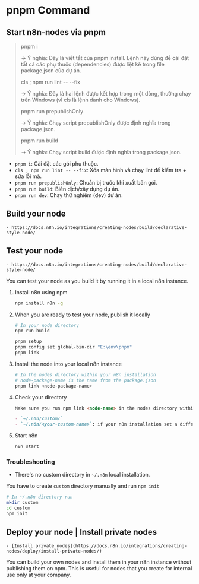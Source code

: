 # pnpm Command

## Start n8n-nodes via pnpm

> pnpm i
>
> -> Ý nghĩa: Đây là viết tắt của pnpm install. Lệnh này dùng để cài đặt tất cả các phụ thuộc (dependencies) được liệt kê trong file package.json của dự án.
>
> cls ; npm run lint -- --fix
>
> -> Ý nghĩa: Đây là hai lệnh được kết hợp trong một dòng, thường chạy trên Windows (vì cls là lệnh dành cho Windows).
>
> pnpm run prepublishOnly
>
> -> Ý nghĩa: Chạy script prepublishOnly được định nghĩa trong package.json.
>
> pnpm run build
>
> -> Ý nghĩa: Chạy script build được định nghĩa trong package.json.

- `pnpm i`: Cài đặt các gói phụ thuộc.
- `cls ; npm run lint -- --fix`: Xóa màn hình và chạy lint để kiểm tra + sửa lỗi mã.
- `pnpm run prepublishOnly`: Chuẩn bị trước khi xuất bản gói.
- `pnpm run build`: Biên dịch/xây dựng dự án.
- `pnpm run dev`: Chạy thử nghiệm (dev) dự án.

## Build your node

    - https://docs.n8n.io/integrations/creating-nodes/build/declarative-style-node/

## Test your node

    - https://docs.n8n.io/integrations/creating-nodes/build/declarative-style-node/

You can test your node as you build it by running it in a local n8n instance.

1. Install n8n using npm

   ```bash
   npm install n8n -g
   ```

2. When you are ready to test your node, publish it locally

   ```bash
   # In your node directory
   npm run build

   pnpm setup
   pnpm config set global-bin-dir "E:\env\pnpm"
   pnpm link
   ```

3. Install the node into your local n8n instance
   ```bash
   # In the nodes directory within your n8n installation
   # node-package-name is the name from the package.json
   pnpm link <node-package-name>
   ```
4. Check your directory

   ```markdown
   Make sure you run npm link <node-name> in the nodes directory within your n8n installation. This can be:

   - `~/.n8n/custom/`
   - `~/.n8n/<your-custom-name>`: if your n8n installation set a different name using `N8N_CUSTOM_EXTENSIONS`.
   ```

5. Start n8n
   ```bash
   n8n start
   ```

### Troubleshooting

- There's no custom directory in `~/.n8n` local installation.

You have to create `custom` directory manually and run `npm init`

```bash
# In ~/.n8n directory run
mkdir custom
cd custom
npm init
```

## Deploy your node | Install private nodes

    - [Install private nodes](https://docs.n8n.io/integrations/creating-nodes/deploy/install-private-nodes/)

You can build your own nodes and install them in your n8n instance without publishing them on npm. This is useful for nodes that you create for internal use only at your company.
